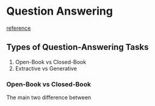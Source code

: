# Question Answering

[reference](https://shindeshu.github.io/posts/nlp/qa_guide.html#components-of-qa-systems)

## Types of Question-Answering Tasks
1. Open-Book vs Closed-Book
2. Extractive vs Generative

### Open-Book vs Closed-Book

The main two difference between